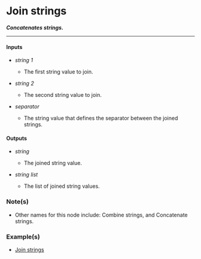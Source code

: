 # Join strings

**_Concatenates strings._**

---


#### Inputs

* _string 1_

  * The first string value to join.

* _string 2_

  * The second string value to join.

* _separator_

  * The string value that defines the separator between the joined strings.


#### Outputs

* _string_

  * The joined string value.

* _string list_

  * The list of joined string values.


### Note(s)

* Other names for this node include: Combine strings, and Concatenate strings.


### Example(s)

* <a href="https://creator.trimble.com/graph?layout=right&assetURI=whp:2d0f06e6-c37c-42cf-a069-e6e130dbe9e5&version=latest" target="_blank">Join strings</a>

